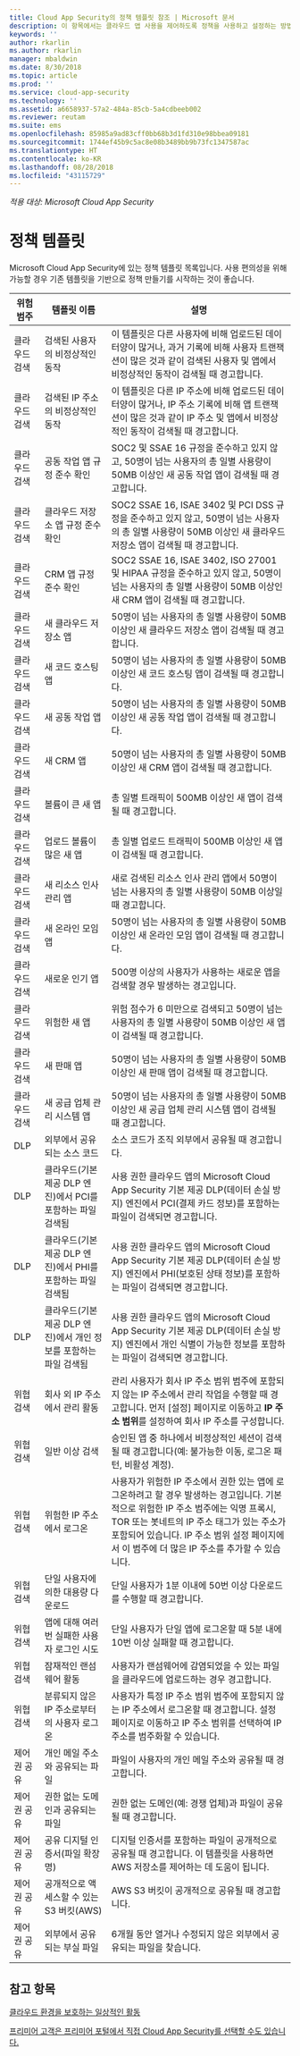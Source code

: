 ```yaml
---
title: Cloud App Security의 정책 템플릿 참조 | Microsoft 문서
description: 이 항목에서는 클라우드 앱 사용을 제어하도록 정책을 사용하고 설정하는 방법에 대한 정보를 제공합니다.
keywords: ''
author: rkarlin
ms.author: rkarlin
manager: mbaldwin
ms.date: 8/30/2018
ms.topic: article
ms.prod: ''
ms.service: cloud-app-security
ms.technology: ''
ms.assetid: a6658937-57a2-484a-85cb-5a4cdbeeb002
ms.reviewer: reutam
ms.suite: ems
ms.openlocfilehash: 85985a9ad83cff0bb68b3d1fd310e98bbea09181
ms.sourcegitcommit: 1744ef45b9c5ac8e08b3489bb9b73fc1347587ac
ms.translationtype: HT
ms.contentlocale: ko-KR
ms.lasthandoff: 08/28/2018
ms.locfileid: "43115729"
---
```

*적용 대상: Microsoft Cloud App Security*


# <a name="policy-templates"></a>정책 템플릿

Microsoft Cloud App Security에 있는 정책 템플릿 목록입니다. 사용 편의성을 위해 가능할 경우 기존 템플릿을 기반으로 정책 만들기를 시작하는 것이 좋습니다.

|위험 범주|템플릿 이름|설명|
|-----|----|----|
|클라우드 검색|검색된 사용자의 비정상적인 동작|이 템플릿은 다른 사용자에 비해 업로드된 데이터양이 많거나, 과거 기록에 비해 사용자 트랜잭션이 많은 것과 같이 검색된 사용자 및 앱에서 비정상적인 동작이 검색될 때 경고합니다.|
|클라우드 검색|검색된 IP 주소의 비정상적인 동작|이 템플릿은 다른 IP 주소에 비해 업로드된 데이터양이 많거나, IP 주소 기록에 비해 앱 트랜잭션이 많은 것과 같이 IP 주소 및 앱에서 비정상적인 동작이 검색될 때 경고합니다.|
|클라우드 검색|공동 작업 앱 규정 준수 확인|SOC2 및 SSAE 16 규정을 준수하고 있지 않고, 50명이 넘는 사용자의 총 일별 사용량이 50MB 이상인 새 공동 작업 앱이 검색될 때 경고합니다.|
|클라우드 검색|클라우드 저장소 앱 규정 준수 확인|SOC2 SSAE 16, ISAE 3402 및 PCI DSS 규정을 준수하고 있지 않고, 50명이 넘는 사용자의 총 일별 사용량이 50MB 이상인 새 클라우드 저장소 앱이 검색될 때 경고합니다.|
|클라우드 검색|CRM 앱 규정 준수 확인|SOC2 SSAE 16, ISAE 3402, ISO 27001 및 HIPAA 규정을 준수하고 있지 않고, 50명이 넘는 사용자의 총 일별 사용량이 50MB 이상인 새 CRM 앱이 검색될 때 경고합니다.|
|클라우드 검색|새 클라우드 저장소 앱|50명이 넘는 사용자의 총 일별 사용량이 50MB 이상인 새 클라우드 저장소 앱이 검색될 때 경고합니다.|
|클라우드 검색|새 코드 호스팅 앱|50명이 넘는 사용자의 총 일별 사용량이 50MB 이상인 새 코드 호스팅 앱이 검색될 때 경고합니다.|
|클라우드 검색|새 공동 작업 앱|50명이 넘는 사용자의 총 일별 사용량이 50MB 이상인 새 공동 작업 앱이 검색될 때 경고합니다.|
|클라우드 검색|새 CRM 앱|50명이 넘는 사용자의 총 일별 사용량이 50MB 이상인 새 CRM 앱이 검색될 때 경고합니다.|
|클라우드 검색|볼륨이 큰 새 앱|총 일별 트래픽이 500MB 이상인 새 앱이 검색될 때 경고합니다.|
|클라우드 검색|업로드 볼륨이 많은 새 앱|총 일별 업로드 트래픽이 500MB 이상인 새 앱이 검색될 때 경고합니다.|
|클라우드 검색|새 리소스 인사 관리 앱|새로 검색된 리소스 인사 관리 앱에서 50명이 넘는 사용자의 총 일별 사용량이 50MB 이상일 때 경고합니다.|
|클라우드 검색|새 온라인 모임 앱|50명이 넘는 사용자의 총 일별 사용량이 50MB 이상인 새 온라인 모임 앱이 검색될 때 경고합니다.|
|클라우드 검색|새로운 인기 앱|500명 이상의 사용자가 사용하는 새로운 앱을 검색할 경우 발생하는 경고입니다.|
|클라우드 검색|위험한 새 앱|위험 점수가 6 미만으로 검색되고 50명이 넘는 사용자의 총 일별 사용량이 50MB 이상인 새 앱이 검색될 때 경고합니다.|
|클라우드 검색|새 판매 앱|50명이 넘는 사용자의 총 일별 사용량이 50MB 이상인 새 판매 앱이 검색될 때 경고합니다.|
|클라우드 검색|새 공급 업체 관리 시스템 앱|50명이 넘는 사용자의 총 일별 사용량이 50MB 이상인 새 공급 업체 관리 시스템 앱이 검색될 때 경고합니다.|
|DLP|외부에서 공유되는 소스 코드|소스 코드가 조직 외부에서 공유될 때 경고합니다.|
|DLP|클라우드(기본 제공 DLP 엔진)에서 PCI를 포함하는 파일 검색됨|사용 권한 클라우드 앱의 Microsoft Cloud App Security 기본 제공 DLP(데이터 손실 방지) 엔진에서 PCI(결제 카드 정보)를 포함하는 파일이 검색되면 경고합니다.|
|DLP|클라우드(기본 제공 DLP 엔진)에서 PHI를 포함하는 파일 검색됨|사용 권한 클라우드 앱의 Microsoft Cloud App Security 기본 제공 DLP(데이터 손실 방지) 엔진에서 PHI(보호된 상태 정보)를 포함하는 파일이 검색되면 경고합니다.|
|DLP|클라우드(기본 제공 DLP 엔진)에서 개인 정보를 포함하는 파일 검색됨|사용 권한 클라우드 앱의 Microsoft Cloud App Security 기본 제공 DLP(데이터 손실 방지) 엔진에서 개인 식별이 가능한 정보를 포함하는 파일이 검색되면 경고합니다.|
|위협 검색|회사 외 IP 주소에서 관리 활동|관리 사용자가 회사 IP 주소 범위 범주에 포함되지 않는 IP 주소에서 관리 작업을 수행할 때 경고합니다. 먼저 [설정] 페이지로 이동하고 **IP 주소 범위**를 설정하여 회사 IP 주소를 구성합니다.|
|위협 검색|일반 이상 검색|승인된 앱 중 하나에서 비정상적인 세션이 검색될 때 경고합니다(예: 불가능한 이동, 로그온 패턴, 비활성 계정).|
|위협 검색|위험한 IP 주소에서 로그온|사용자가 위험한 IP 주소에서 권한 있는 앱에 로그온하려고 할 경우 발생하는 경고입니다. 기본적으로 위험한 IP 주소 범주에는 익명 프록시, TOR 또는 봇네트의 IP 주소 태그가 있는 주소가 포함되어 있습니다. IP 주소 범위 설정 페이지에서 이 범주에 더 많은 IP 주소를 추가할 수 있습니다.|
|위협 검색|단일 사용자에 의한 대용량 다운로드|단일 사용자가 1분 이내에 50번 이상 다운로드를 수행할 때 경고합니다.|
|위협 검색|앱에 대해 여러 번 실패한 사용자 로그인 시도|단일 사용자가 단일 앱에 로그온할 때 5분 내에 10번 이상 실패할 때 경고합니다.|
|위협 검색|잠재적인 랜섬웨어 활동|사용자가 랜섬웨어에 감염되었을 수 있는 파일을 클라우드에 업로드하는 경우 경고합니다.|
|위협 검색|분류되지 않은 IP 주소로부터의 사용자 로그온|사용자가 특정 IP 주소 범위 범주에 포함되지 않는 IP 주소에서 로그온할 때 경고합니다. 설정 페이지로 이동하고 IP 주소 범위를 선택하여 IP 주소를 범주화할 수 있습니다.|
|제어권 공유|개인 메일 주소와 공유되는 파일|파일이 사용자의 개인 메일 주소와 공유될 때 경고합니다.|
|제어권 공유|권한 없는 도메인과 공유되는 파일|권한 없는 도메인(예: 경쟁 업체)과 파일이 공유될 때 경고합니다.|
|제어권 공유|공유 디지털 인증서(파일 확장명)|디지털 인증서를 포함하는 파일이 공개적으로 공유될 때 경고합니다. 이 템플릿을 사용하면 AWS 저장소를 제어하는 데 도움이 됩니다.|
|제어권 공유|공개적으로 액세스할 수 있는 S3 버킷(AWS)|AWS S3 버킷이 공개적으로 공유될 때 경고합니다.|
|제어권 공유|외부에서 공유되는 부실 파일|6개월 동안 열거나 수정되지 않은 외부에서 공유되는 파일을 찾습니다.|



## <a name="see-also"></a>참고 항목  
[클라우드 환경을 보호하는 일상적인 활동](daily-activities-to-protect-your-cloud-environment.md)   

[프리미어 고객은 프리미어 포털에서 직접 Cloud App Security를 선택할 수도 있습니다.](https://premier.microsoft.com/)  
  